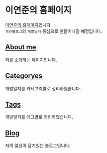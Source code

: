 # 이연준의 홈페이지

[이연준의 홈페이지](https://leeyeonjun85.github.io/home/)입니다.  
`개인블로그`와 `개발일지` 중심으로 만들어나갈 예정입니다.  

## [About me](https://leeyeonjun85.github.io/home/about/)
저를 소개하는 페이지입니다.

## [Categoryes](https://leeyeonjun85.github.io/home/categories/)
개발일지를 카테고리별로 정리하였습니다.

## [Tags](https://leeyeonjun85.github.io/home/tags/)
개발일지를 테그별로 정리하였습니다.

## [Blog](https://leeyeonjun85.github.io/home/blog/)
저의 일상이 담겨있는 블로그입니다. 






